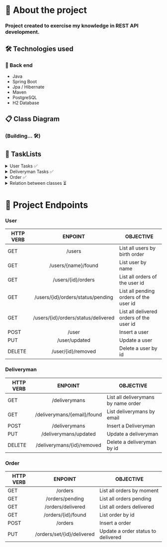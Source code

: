# 🎯 About the project

### Project created to exercise my knowledge in REST API development.

## 🛠 Technologies used

### 🧱 Back end

- Java
- Spring Boot
- Jpa / Hibernate
- Maven
- PostgreSQL
- H2 Database


## 📋 Class Diagram

### (Building... 🛠)


## 📝 TaskLists

<details>
      <summary> User Tasks  ✅</summary>
      
- [X] Implement User classe
      
- [X] Implement DTO
      
- [X] Implement UserRepository
      
- [X] Implement UserMapper
      
- [X] Implement UserService
      <ul>
    <li> - [X] findAllByBirthDateOrderASC()</li>
    <li> - [X] findByName()</li>
    <li> - [X] insert()</li>
    <li> - [X] update()</li>
    <li> - [X] delete()</li>
    <li> - [X] findAllOrdersByUserId()</li>
    <li> - [X] findAllOrderByUserIdStatusPending()</li>
    <li> - [X] findAllOrderByUserIdStatusDelivered()</li>
            
            
      </ul>
- [X] Implement UserController
- [X] Implement UserExceptions
- [X] Implement Validations in the UserService class
</details>

<details>
      <summary>  Deliveryman Tasks ✅</summary>
      
- [X] Implement Deliveryman classe
      
- [X] Implement DTO
      
- [X] Implement DeliverymanRepository
      
- [X] Implement DeliverymanMapper
      
- [X] Implement DeliverymanService
      <ul>
    <li> - [X] findAllOrderByNameASC()</li>
    <li> - [X] findByEmail()</li>
    <li> - [X] insert()</li>
    <li> - [X] update()</li>
    <li> - [X] delete()</li>
      </ul>
- [X] Implement DeliverymanController
- [X] Implement DeliverymanExceptions
- [X] Implement Validations in the DeliverymanService class
</details>

<details>
      <summary>  Order ✅ </summary>
      
- [X] Implement OrderStatus Enumeration     
     
- [X] Implement Order classe
      
- [X] Implement DTO
      
- [X] Implement OrderRepository
      
- [X] Implement OrderMapper
      
- [X] Implement OrderService
      <ul>
    <li> - [X] findAllOrdersByInstantASC()</li>
    <li> - [X] findAllOrdersByStatusPENDINGOrderByMomentASC()</li>
    <li> - [X] findAllOrdersByStatusDELIVEREDOrderByMomentASC()</li>
    <li> - [X] findById()</li>
    <li> - [X] insert()</li>
    <li> - [X] setDelivered() </li>
    <li> - [ building... 🔨 ] pagedSearch() </li>       
      </ul>
- [X] Implement OrderController
- [X] Implement OrderExceptions
- [X] Implement Validations in the OrderService class
 
</details>

<details>
      <summary> Relation between classes ⏳ </summary>
     
- [ ] Implement relation between ORDER-USER-DELIVERYMAN


 
</details>






# 📌 Project Endpoints


### User 

| HTTP VERB 	|       ENPOINT       	| OBJECTIVE                     	|
|-----------	|:-------------------:	|-------------------------------	|
| GET       	| /users              	| List all users by birth order 	|
| GET       	| /users/{name}/found 	| List user by name             	|
| GET       	| /users/{id}/orders 	| List all orders of the user id    |
| GET       	| /users/{id}/orders/status/pending 	| List all pending orders of the user id            	|
| GET       	| /users/{id}/orders/status/delivered  	|  List all delivered orders of the user id          	|
| POST      	| /user               	| Insert a user                 	|
| PUT       	| /user/updated       	| Update a user                 	|
| DELETE    	| /user/{id}/removed  	| Delete a user by id           	|



### Deliveryman 

| HTTP VERB 	|       ENPOINT       	| OBJECTIVE                     	|
|-----------	|:-------------------:	|-------------------------------	|
| GET       	| /deliverymans              	| List all deliverymans by name order 	|
| GET       	| /deliverymans/{email}/found 	| List  deliverymans by  email              	|
| POST      	| /deliverymans            	| Insert a Deliveryman                	|
| PUT       	|/deliverymans/updated      	|  Update a deliveryman                  	|
| DELETE    	| /deliverymans/{id}/removed  	| Delete a deliveryman by id           	|


### Order

| HTTP VERB 	|       ENPOINT      	| OBJECTIVE                 	|
|-----------	|:------------------:	|---------------------------	|
| GET       	| /orders            	| List all orders by moment 	|
| GET       	| /orders/pending    	| List all orders pending   	|
| GET       	| /orders/delivered  	| List all orders delivered 	|
| GET       	| /orders/{id}/found 	| List order by id          	|
| POST      	| /orders            	| Insert a order            	|
| PUT      	| /orders/set/{id}/delivered            	| Update a order status to delivered             	|


